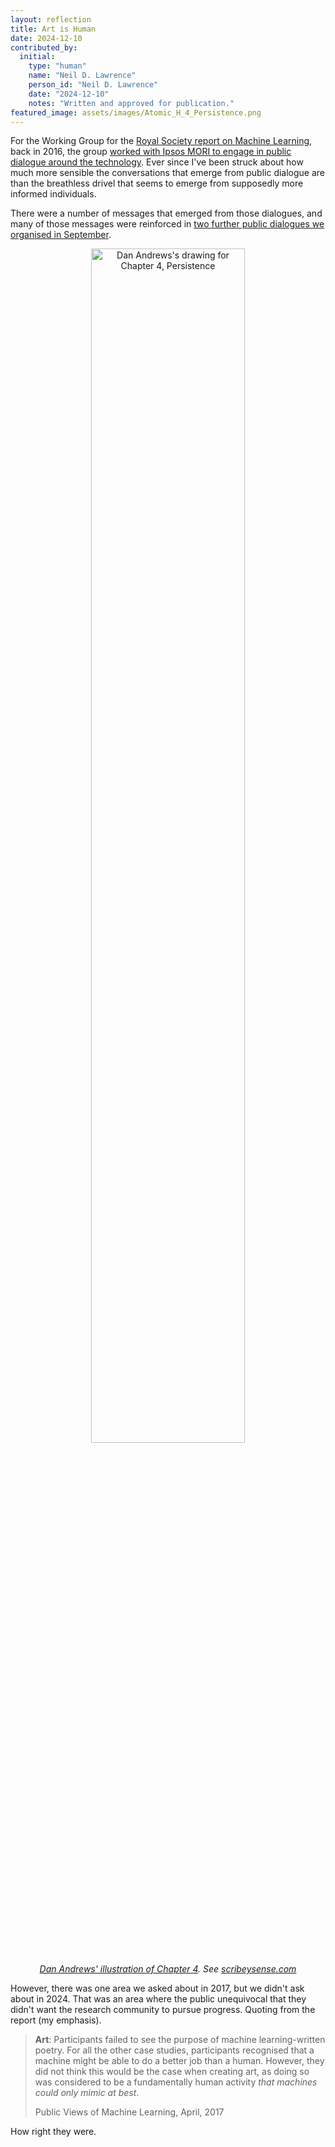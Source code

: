 ```yaml
---
layout: reflection
title: Art is Human
date: 2024-12-10
contributed_by:
  initial:
    type: "human"
    name: "Neil D. Lawrence"
    person_id: "Neil D. Lawrence"
    date: "2024-12-10"
    notes: "Written and approved for publication."
featured_image: assets/images/Atomic_H_4_Persistence.png
---
```


For the Working Group for the [Royal Society report on Machine Learning](https://royalsociety.org/-/media/policy/projects/machine-learning/publications/machine-learning-report.pdf), back in 2016, the group [worked with Ipsos MORI to engage in public dialogue around the technology](https://royalsociety.org/~/media/policy/projects/machine-learning/publications/public-views-of-machine-learning-ipsos-mori.pdf). Ever since I've been struck about how much more sensible the conversations that emerge from public dialogue are than the breathless drivel that seems to emerge from supposedly more informed individuals.

There were a number of messages that emerged from those dialogues, and many of those messages were reinforced in [two further public dialogues we organised in September](https://ai.cam.ac.uk/blog/using-ai-for-public-benefit-insights-from-our-public-dialogues-on-ai-and-the-missions-for-government).

<center>
<img src="/assets/images/Atomic_H_4_Persistence.png" alt="Dan Andrews's drawing for Chapter 4, Persistence" width="70%">

<i><a href="/images/dan-andrews-chapter-4/">Dan Andrews' illustration of Chapter 4</a>. See <a href="https://scribeysense.com">scribeysense.com</a></i>
</center>

However, there was one area we asked about in 2017, but we didn't ask about in 2024. That was an area where the public unequivocal that they didn't want the research community to pursue progress. Quoting from the report (my emphasis).

> **Art**: Participants failed to see the purpose of machine learning-written poetry. For all the other case studies, participants recognised that a machine might be able to do a better job than a human. However, they did not think this would be the case when creating art, as doing so was considered to be a fundamentally human activity *that machines could only mimic at best*.
> 
> Public Views of Machine Learning, April, 2017

How right they were. 
